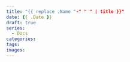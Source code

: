 ```yaml
---
title: "{{ replace .Name "-" " " | title }}"
date: {{ .Date }}
draft: true
series:
  - Docs
categories:
tags:
images:
---
```


<!--more-->

